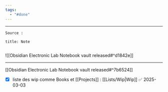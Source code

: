 ```yaml
---
tags:
  - "#done"
---
```


---

 
````ad-tip
Source : 

````

````ad-note
title: Note
 

````

![[Obsidian Electronic Lab Notebook vault released#^d1842e]]


---

[[Obsidian Electronic Lab Notebook vault released#^7b6524]]
- [x] liste des wip comme Books et  [[Projects]] : [[Lists/Wip|Wip]] ✅ 2025-03-03

